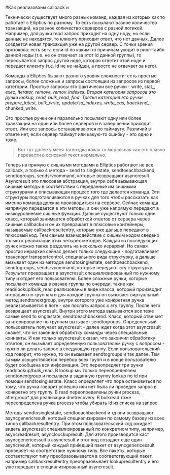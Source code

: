 #Как реализованы callback`и

Технически существует много разных команд, каждая из которых как то работает с Elliptics по разному. То есть посылают разное количество транзакций, на разное количество серверов с разной логикой. Например, для ручки read запрос приходит на одну ноду, но если данные не находятся, то клиенту приходит ответ, что нет данных. Далее создается новая транзакция уже на другой сервер. С точки зрения протокола: есть serv, если id по каким-то причинам уходит в ринг-тайбл данной ноды (т.е. не он отвечает за этот id данной группы), то пересылается запрос другой ноде, которая ответит этой ноде и передаст клиенту (т.е. id не не найден, а просто не отвечает за него). 

Команды в Elliptics бывают разного уровня сложности: есть простые запросы, более сложные и запросы состоящии из запросов из первой категории. Простые запросы это фактически все ручки - write, stat_*, exec, iterator, remove, remov_indexes. Вторая категория запросов это ручки lookup, read, bulk_read, find. Третья категория это ручки prepare_latest, bulk_write, update/sd_indexes, write_cas, baeckend_*, chunked_write.

Это простые ручки они паралельно посылают одну или более транзакции на один или более серверов и в завершении приходит ответ. Или все запросы останавливаются по таймауту. Различий в ответе нет, если сервер таймаут или какую-то ошибку - это одно и тоже.

>Вот тут далее у меня загвоздка какая то моральная как это плавно перевести в основной текст нормально.

Теперь на прямую с сишными методами в Elliptics работают не все callback, а только 4 метода - send to singlestate, sendtoeachbackend, sendtogroups, sendsrvcommand, которые возвращают asyncresult. Asyncresult это плюсовая абстракция, внутри себя  вызывающая сишные методы в соответствии с переданные им сишными структурами и описывающая процесс того где делается команда. Эти структуры подготавливаются в ручках для того чтобы рассказать как именно команда должна производиться на сервере. Сейчас команда напрямую передается в эти методы, а они уже напрямую передают в низкоуровневые сишные функции. Дальше существуют только один класс, который занимается обработкой ответов от сервера через сишные callbackи и он их превращает в плюсовые контейнеры, называемые callbackresultentry, которые уже дальше передают в плюсовый код. Тем самым взаимодействие с сишным кодом сведено только к реализации этих четырех методов. Каждая из последующих ручек можно также разделить на несколько иерархий. Но самая простая иерархия сейчас делает только следующие - подгатавливает транспорт transportcontrol, специального вида структурку, а  дальше вызывает один из методов sendtosinglestate, sendtoeachbackend, sendtogroups, sendsrvcommand, которые передают эту структурку. Результат превращает в asyncresult специализированный по нужному типу и отдает его пользователю. Более сложные ручки, которые посылают команда в разнве группы по очереди, такие как read/lookup/bulk_read реализованы в виде класса, который производит итерацию по группам и для каждой группы он вызывает виртуальный метод sendtonextgroup, внутри которого уже конкретная ручка реализовывается в логе - как послать запрос к эту группу. После чего возвращает asyncresult. Внутри этого метода вызываются все теже самые send to singlestate, sendtoeachbackend. Класс, который отвечает за итерирование по группам вызывает sendtogroups. Определеныый пользователь получает asyncresult - далее ждет когда этот asyncresult скажет, что он закончил обработку команды через специальные коннекты. И как только asyncresult сказал, что закончил обработкку ответов, он вызывает определенную пользователем ручку c вопросом - нужно ли делать запрос в следующую группу. Если пользовательский код говорит, что нужно, то он вызывает sendtogroups и так далее. Тем самым осуществляется перебор всех групп и в конце пользователю будет сообщена вся информация. Это переопредяет три ручки read/lookup/bulk_read. В lookup мы только переопределяем sendtonextgroup и посылаем в заданную группу  lookup по id при помощи sendtosinglestate. Класс определяет что пора остановиться по тому, что ручка говорит успешно или нет была ли проведен запрос в конкретно эту группу.  В read переопределены ручки process, aftergroup* для реализации dnetrecovery. В bulkread тоже переопределена ручка process чтобы убирать id из списка на запрос.

Методы sendtosinglestate, sendtoeachbackend и тд они возвращают asyncgenericresult, который специализирован по самому базову из всех типов callbackresultentry. При этом пользовательский код ожидает видеть  asyncresult специализированный по конкретном типу, например, asyncreadresult, asyncloockupresult. Для этого производится каст asyncgenericessult  в asyncresult и этот код созадает еще один asyncresult,  который каждый приiедший пакет от  asyncgenericessult проверяет на соответствие нужному типу. Все пакеты, которые соответствуют типу преобразовывается в соответствующий пакет, например callbackresultentry преобразовывает lookupresultentry и его уже передает в специализированный asyncresult. 

